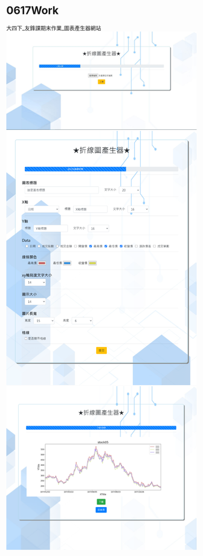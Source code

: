 # 0617Work
大四下_友鋒課期末作業_圖表產生器網站
![image](https://github.com/hank444tw/0617Work/blob/master/Demo1.JPG)
![image](https://github.com/hank444tw/0617Work/blob/master/Demo2.PNG)
![image](https://github.com/hank444tw/0617Work/blob/master/Demo3.PNG)
